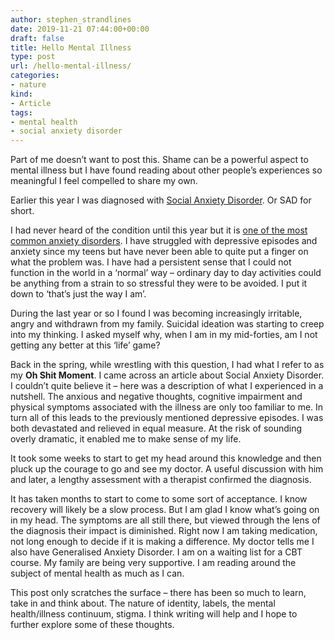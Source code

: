 ```yaml
---
author: stephen_strandlines
date: 2019-11-21 07:44:00+00:00
draft: false
title: Hello Mental Illness
type: post
url: /hello-mental-illness/
categories:
- nature
kind:
- Article
tags:
- mental health
- social anxiety disorder
---
```


Part of me doesn’t want to post this. Shame can be a powerful aspect to mental illness but I have found reading about other people’s experiences so meaningful I feel compelled to share my own.

Earlier this year I was diagnosed with [Social Anxiety Disorder](https://www.nhs.uk/Conditions/social-anxiety/). Or SAD for short.

I had never heard of the condition until this year but it is [one of the most common anxiety disorders](https://www.nice.org.uk/guidance/cg159/chapter/introduction). I have struggled with depressive episodes and anxiety since my teens but have never been able to quite put a finger on what the problem was. I have had a persistent sense that I could not function in the world in a ‘normal’ way – ordinary day to day activities could be anything from a strain to so stressful they were to be avoided. I put it down to ‘that’s just the way I am’.

During the last year or so I found I was becoming increasingly irritable, angry and withdrawn from my family. Suicidal ideation was starting to creep into my thinking. I asked myself why, when I am in my mid-forties, am I not getting any better at this ‘life’ game?

Back in the spring, while wrestling with this question, I had what I refer to as my **Oh Shit Moment**. I came across an article about Social Anxiety Disorder. I couldn’t quite believe it – here was a description of what I experienced in a nutshell. The anxious and negative thoughts, cognitive impairment and physical symptoms associated with the illness are only too familiar to me. In turn all of this leads to the previously mentioned depressive episodes. I was both devastated and relieved in equal measure. At the risk of sounding overly dramatic, it enabled me to make sense of my life.

It took some weeks to start to get my head around this knowledge and then pluck up the courage to go and see my doctor. A useful discussion with him and later, a lengthy assessment with a therapist confirmed the diagnosis.

It has taken months to start to come to some sort of acceptance. I know recovery will likely be a slow process. But I am glad I know what’s going on in my head. The symptoms are all still there, but viewed through the lens of the diagnosis their impact is diminished. Right now I am taking medication, not long enough to decide if it is making a difference. My doctor tells me I also have Generalised Anxiety Disorder. I am on a waiting list for a CBT course. My family are being very supportive. I am reading around the subject of mental health as much as I can.

This post only scratches the surface – there has been so much to learn, take in and think about. The nature of identity, labels, the mental health/illness continuum, stigma. I think writing will help and I hope to further explore some of these thoughts.
